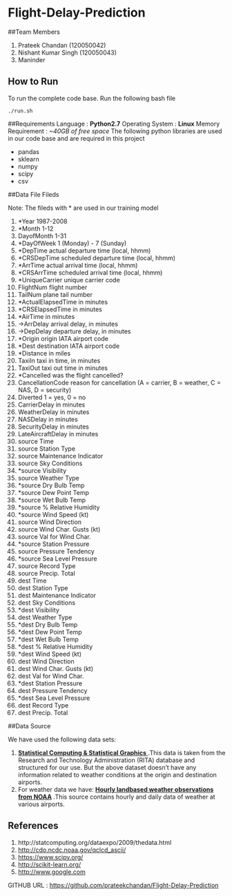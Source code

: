 # Flight-Delay-Prediction

##Team Members

1. Prateek Chandan (120050042)
2. Nishant Kumar Singh (120050043)
3. Maninder

## How to Run

To run the complete code base. Run the following bash file

   `./run.sh`
  
##Requirements
Language : **Python2.7**
Operating System : **Linux** 
Memory Requirement : *~40GB of free space*
The following python libraries are used in our code base and are required in this project

* pandas
* sklearn
* numpy
* scipy
* csv


##Data File Fileds

Note: The fileds with * are used in our training model

1.	*Year	1987-2008
2.	*Month	1-12
3.	DayofMonth	1-31
4.	*DayOfWeek	1 (Monday) - 7 (Sunday)
5.	*DepTime	actual departure time (local, hhmm)
6.	*CRSDepTime	scheduled departure time (local, hhmm)
7.	*ArrTime	actual arrival time (local, hhmm)
8.	*CRSArrTime	scheduled arrival time (local, hhmm)
9.	*UniqueCarrier	unique carrier code
10.	FlightNum	flight number
11.	TailNum	plane tail number
12.	*ActualElapsedTime	in minutes
13.	*CRSElapsedTime	in minutes
14.	*AirTime	in minutes
15.	->ArrDelay	arrival delay, in minutes
16.	->DepDelay	departure delay, in minutes
17.	*Origin	origin IATA airport code
18.	*Dest	destination IATA airport code
19.	*Distance	in miles
20.	TaxiIn	taxi in time, in minutes
21.	TaxiOut	taxi out time in minutes
22.	*Cancelled	was the flight cancelled?
23.	CancellationCode	reason for cancellation (A = carrier, B = weather, C = NAS, D = security)
24.	Diverted	1 = yes, 0 = no
25.	CarrierDelay	in minutes
26.	WeatherDelay	in minutes
27.	NASDelay	in minutes
28.	SecurityDelay	in minutes
29.	LateAircraftDelay	in minutes
30. source  Time
31. source  Station Type
32. source  Maintenance Indicator
33. source  Sky Conditions
34. *source  Visibility
35. source  Weather Type
36. *source  Dry Bulb Temp
37. *source  Dew Point Temp
38. *source  Wet Bulb Temp
39. *source  % Relative Humidity
40. *source  Wind Speed (kt)
41. source  Wind Direction
42. source  Wind Char. Gusts (kt)
43. source  Val for Wind Char.
44. *source  Station Pressure
45. source  Pressure Tendency
46. *source  Sea Level Pressure
47. source  Record Type
48. source  Precip. Total
49. dest  Time
50. dest  Station Type
51. dest  Maintenance Indicator
52. dest  Sky Conditions
53. *dest  Visibility
54. dest  Weather Type
55. *dest  Dry Bulb Temp
56. *dest  Dew Point Temp
57. *dest  Wet Bulb Temp
58. *dest  % Relative Humidity
59. *dest  Wind Speed (kt)
60. dest  Wind Direction
61. dest  Wind Char. Gusts (kt)
62. dest  Val for Wind Char.
63. *dest  Station Pressure
64. dest  Pressure Tendency
65. *dest  Sea Level Pressure
66. dest  Record Type
67. dest  Precip. Total

##Data Source

We have used the following data sets:

1. [**Statistical Computing & Statistical Graphics​** ](http://stat­computing.org/dataexpo/2009/the­data.html​) .This data is taken from the Research and Technology Administration (RITA) database and  structured for our use. But the above dataset doesn’t have any information related to weather conditions at the origin and destination airports.
2. For weather data we have: 
[**Hourly land­based weather observations from NOAA​**](http://cdo.ncdc.noaa.gov/qclcd_ascii/​) .This source contains hourly and daily data of weather at various airports.

## References
1. http://stat­computing.org/dataexpo/2009/the­data.html
2. http://cdo.ncdc.noaa.gov/qclcd_ascii/
3. https://www.scipy.org/
4. http://scikit-learn.org/
5. http://www.google.com

GITHUB URL : https://github.com/prateekchandan/Flight-Delay-Prediction